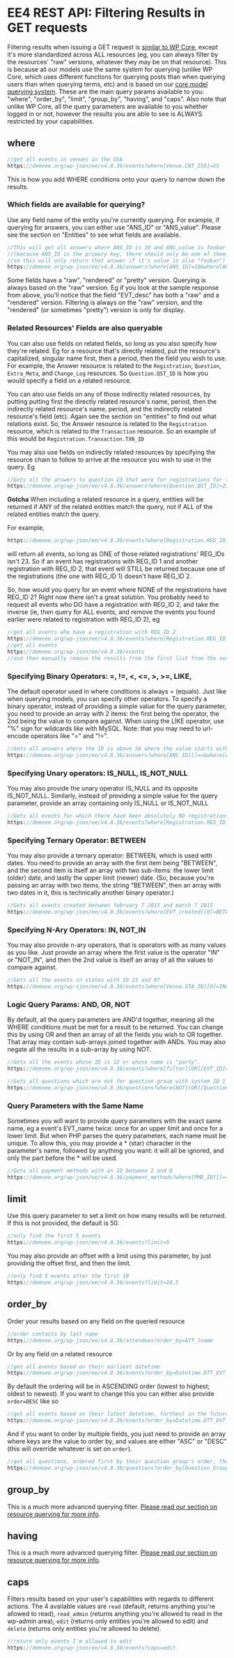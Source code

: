 # EE4 REST API: Filtering Results in GET requests

Filtering results when issuing a GET request is [similar to WP Core](http://v2.wp-api.org/reference/posts/), except it's more standardized across ALL resources (eg, you can always filter by the resources' "raw" versions, whatever they may be on that resource). This is because all our models use the same system for querying (unlike WP Core, which uses different functions for querying posts than when querying users than when querying terms, etc) and is based on our [core model querying system](../G--Model-System/model-querying.md). These are the main query params available to you: "where", "order_by", "limit", "group_by", "having", and "caps". Also note that unlike WP Core, all the query parameters are available to you whether logged in or not, however the results you are able to see is ALWAYS restricted by your capabilities.

## where

```php
//get all events in venues in the USA
https://demoee.org/wp-json/ee/v4.8.36/events?where[Venue.CNT_ISO]=US
```

This is how you add WHERE conditions onto your query to narrow down the results.

### Which fields are available for querying?

Use any field name of the entity you're currently querying. For example, if querying for answers, you can either use "ANS_ID" or "ANS_value". Please see the section on "Entities" to see what fields are available.

```php
//This will get all answers where ANS_ID is 10 and ANS_value is foobar 
//(because ANS_ID is the primary key, there should only be one of them; 
//so this will only return that answer if it's value is also "foobar")
https://demoee.org/wp-json/ee/v4.8.36/answers?where[ANS_ID]=10&where[ANS_value]=foobar
```

Some fields have a "raw", "rendered" or "pretty" version. Querying is always based on the "raw" version. Eg if you look at the sample response from above, you'll notice that the field "EVT_desc" has both a "raw" and a "rendered" version. Filtering is always on the "raw" version, and the "rendered" (or sometimes "pretty") version is only for display.

### Related Resources' Fields are also queryable

You can also use fields on related fields, so long as you also specify how they're related. Eg for a resource that's directly related, put the resource's capitalized, singular name first, then a period, then the field you wish to use. For example, the Answer resource is related to the `Registration`, `Question`, `Extra_Meta`, and `Change_Log` resources. So `Question.QST_ID` is how you would specify a field on a related resource.

You can also use fields on any of those indirectly related resources, by putting putting first the directly related resource's name, period, then the indirectly related resource's name, period, and the indirectly related resource's field (etc). Again see the section on "entities" to find out what relations exist. So, the Answer resource is related to the `Registration` resource, which is related to the `Transaction` resource. So an example of this would be `Registration.Transaction.TXN_ID`

You may also use fields on indirectly related resources by specifying the resource chain to follow to arrive at the resource you wish to use in the query. Eg

```php
//Gets all the answers to question 23 that were for registrations for transaction 43.
https://demoee.org/wp-json/ee/v4.8.36/answers?where[Question.QST_ID]=23&where[Registration.Transaction.TXN_ID]=43
```

**Gotcha** When including a related resource in a query, entities will be returned if ANY of the related entities match the query, not if ALL of the related entities match the query.

For example, 

```php
https://demoee.org/wp-json/ee/v4.8.36/events?where[Registration.REG_ID]=!%3D&where[Registration.REG_ID]=2
```
will return all events, so long as ONE of those related registrations' REG_IDs isn't 23. So if an event has registrations with REG_ID 1 and another registration with REG_ID 2, that event will STILL be returned because one of the registrations (the one with REG_ID 1) doesn't have REG_ID 2.

So, how would you query for an event where NONE of the registrations have REG_ID 2? Right now there isn't a great solution. You probably need to request all events who DO have a registration with REG_ID 2, and take the inverse (ie, then query for ALL events, and remove the events you found earlier were related to registration with REG_ID 2), eg 

```php
//get all events who have a registration with REG_ID 2
https://demoee.org/wp-json/ee/v4.8.36/events?where[Registration.REG_ID]=2
//get all events
https://demoee.org/wp-json/ee/v4.8.36/events
//and then manually remove the results from the first list from the second list
```

### Specifying Binary Operators: =, !=, <, <=, >, >=, LIKE,

The default operator used in where conditions is always = (equals). Just like when querying models, you can specify other operators.
To specify a binary operator, instead of providing a simple value for the query parameter, you need to provide an array with 2 items: the first being the operator, the 2nd being the value to compare against.
When using the LIKE operator, use "%" sign for wildcards like with MySQL.
Note: that you may need to url-encode operators like "=" and "!=".

```php
//Gets all answers where the ID is above 56 where the value starts with darth
https://demoee.org/wp-json/ee/v4.8.36/answers?where[ANS_ID][]=<&where[ANS_ID][]=56&where[ANS_value][]=LIKE&where[ANS_value][]=darth%
```

### Specifying Unary operators: IS_NULL, IS_NOT_NULL

You may also provide the unary operator IS_NULL and its opposite IS_NOT_NULL. Similarly, instead of providing a simple value for the query parameter, provide an array containing only IS_NULL or IS_NOT_NULL

```php
//Gets all events for which there have been absolutely NO registrations (even incomplete ones)
https://demoee.org/wp-json/ee/v4.8.36/events?where[Registration.REG_ID][]=IS_NULL
```

### Specifying Ternary Operator: BETWEEN

You may also provide a ternary operator: BETWEEN, which is used with dates. You need to provide an array with the first item being "BETWEEN", and the second item is itself an array with two sub-items: the lower limit (older) date, and lastly the upper limit (newer) date.
(So, because you're passing an array with two items, the string "BETWEEN", then an array with two dates in it, this is technically another binary operator.)
```php
//Gets all events created between february 7 2015 and march 7 2015
https://demoee.org/wp-json/ee/v4.8.36/events?where[EVT_created][0]=BETWEEN&where[EVT_created][1][]=2015-02-07T23:19:57&where[EVT_created][1][]=2015-03-07T23:19:57
```

### Specifying N-Ary Operators: IN, NOT_IN

You may also provide n-ary operators, that is operators with as many values as you like. Just provide an array where the first value is the operator "IN" or "NOT_IN", and then the 2nd value is itself an array of all the values to compare against.

```php
//Gets all the events in states with ID 23 and 87
https://demoee.org/wp-sjon/ee/v4.8.36/events?where[Venue.STA_ID][0]=IN&where[Venue.STA_ID][1][]=23&where[Venue.STA_ID][1][]=87
```

### Logic Query Params: AND, OR, NOT

By default, all the query parameters are AND'd together, meaning all the WHERE conditions must be met for a result to be returned. You can change this by using OR and then an array of all the fields you wish to OR together. That array may contain sub-arrays joined together with ANDs. You may also negate all the results in a sub-array by using NOT.

```php
//Gets all the events whose ID is 12 or whose name is "party".
https://demoee.org/wp-json/ee/v4.8.36/events?where[filter][OR][EVT_ID]=12&where[filter][OR][EVT_name]=party

//Gets all questions which are not for question group with system ID 1 or 2 (see "Query Parameters with the same Name" for an explanation of the star)
https://demoee.org/wp-json/ee/v4.8.36/questions?where[NOT][OR][Question_Group.QSG_system]=1&where[NOT][OR][Question_Group.QSG_system*]=2
```

### Query Parameters with the Same Name

Sometimes you will want to provide query parameters with the exact same name, eg a event's EVT_name twice: once for an upper limit and once for a lower limit. But when PHP parses the query parameters, each name must be unique. To allow this, you may provide a * (star) character in the parameter's name, followed by anything you want: it will all be ignored, and only the part before the * will be used.

```php
//Gets all payment methods with an ID between 2 and 8
https://demoee.org/wp-json/ee/v4.8.36/payment_methods?where[PMD_ID][]=<&where[PMD_ID][]=9&where[filter][PMD_ID*lower_range_limit][]=<&where[PMD_ID*lower_range_limit][]=2
```

## limit

Use this query parameter to set a limit on how many results will be returned. If this is not provided, the default is 50.

```php
//only find the first 5 events
https://demoee.org/wp-json/ee/v4.8.36/events?limit=5
```

You may also provide an offset with a limit using this parameter, by just providing the offset first, and then the limit.

```php
//only find 5 events after the first 10
https://demoee.org/wp-json/ee/v4.8.36/events?limit=10,5
```

## order_by

Order your results based on any field on the queried resource

```php
//order contacts by last name
https://demoee.org/wp-json/ee/v4.8.36/attendees?order_by=ATT_lname
```

Or by any field on a related resource

```php
//get all events based on their earliest datetime
https://demoee.org/wp-json/ee/v4.8.36/events?order_by=Datetime.DTT_EVT_start
```

By default the ordering will be in ASCENDING order (lowest to highest; oldest to newest). If you want to change this you can either also provide `order=DESC` like so

```php
//get all events based on their latest datetime, farthest in the future first and going back in time
https://demoee.org/wp-json/ee/v4.8.36/events?order_by=Datetime.DTT_EVT_start&order=DESC
```

And if you want to order by multiple fields, you just need to provide an array where keys are the value to order by, and values are either "ASC" or "DESC" (this will override whatever is set on `order`).

```php
//get all questions, ordered first by their question group's order, then by their question's order
https://demoee.org/wp-json/ee/v4.8.36/questions?order_by[Question_Group.QSG_order]=ASC&order_by[QST_order]=ASC
```

## group_by

This is a much more advanced querying filter. [Please read our section on resource querying for more info](../G--Model-System/model-querying.md).

## having

This is a much more advanced querying filter. [Please read our section on resource querying for more info](../G--Model-System/model-querying.md).

## caps

Filters results based on your user's capabilities with regards to different actions. The 4 available values are `read` (default, returns anything you're allowed to read), `read_admin` (returns anything you're allowed to read in the wp-admin area), `edit` (returns only entities you're allowed to edit) and `delete` (returns only entities you're allowed to delete).

```php
//return only events I'm allowed to edit
https://demoee.org/wp-json/ee/v4.8.36/events?caps=edit
```
